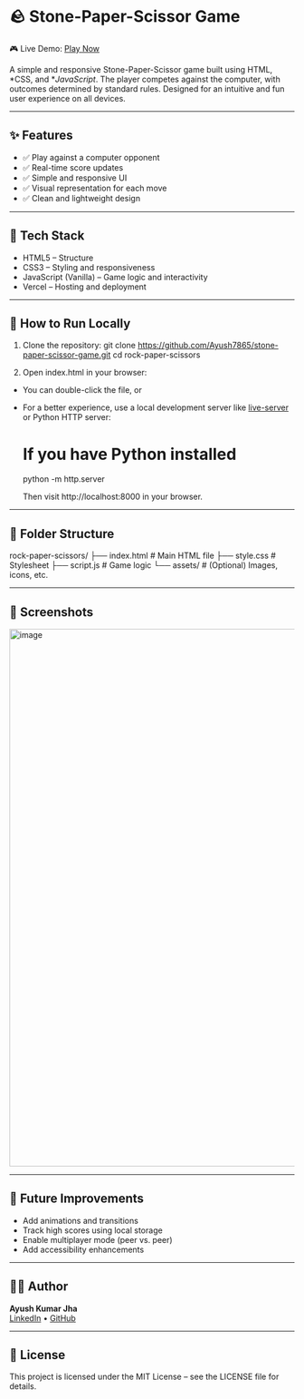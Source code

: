 # 🪨 Stone-Paper-Scissor Game

🎮 Live Demo: [Play Now](https://stone-paper-scissor-game-rose.vercel.app)

A simple and responsive Stone-Paper-Scissor game built using HTML, *CSS, and **JavaScript*. The player competes against the computer, with outcomes determined by standard rules. Designed for an intuitive and fun user experience on all devices.

---

## ✨ Features

- ✅ Play against a computer opponent  
- ✅ Real-time score updates  
- ✅ Simple and responsive UI  
- ✅ Visual representation for each move  
- ✅ Clean and lightweight design  

---

## 🔧 Tech Stack

- HTML5 – Structure  
- CSS3 – Styling and responsiveness  
- JavaScript (Vanilla) – Game logic and interactivity  
- Vercel – Hosting and deployment  

---

## 🚀 How to Run Locally

1. Clone the repository:
git clone https://github.com/Ayush7865/stone-paper-scissor-game.git
cd rock-paper-scissors

2. Open index.html in your browser:
- You can double-click the file, or  
- For a better experience, use a local development server like [live-server](https://www.npmjs.com/package/live-server) or Python HTTP server:
  
  # If you have Python installed
  python -m http.server
  
  Then visit http://localhost:8000 in your browser.

---

## 📁 Folder Structure

rock-paper-scissors/
├── index.html # Main HTML file
├── style.css # Stylesheet
├── script.js # Game logic
└── assets/ # (Optional) Images, icons, etc.

---

## 📸 Screenshots

<img width="1906" height="948" alt="image" src="https://github.com/user-attachments/assets/9ce13179-3807-4027-9ee2-00e4887274ea" />


---

## 🚧 Future Improvements

- Add animations and transitions  
- Track high scores using local storage  
- Enable multiplayer mode (peer vs. peer)  
- Add accessibility enhancements  

---

## 👨‍💻 Author

**Ayush Kumar Jha**  
[LinkedIn](https://www.linkedin.com/in/ayush-kumar-jha21) • [GitHub](https://github.com/Ayush7865)

---

## 📄 License

This project is licensed under the MIT License – see the LICENSE file for details.
